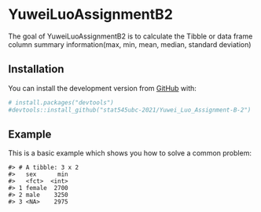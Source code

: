 
<!-- README.md is generated from README.Rmd. Please edit that file -->

# YuweiLuoAssignmentB2

<!-- badges: start -->
<!-- badges: end -->

The goal of YuweiLuoAssignmentB2 is to calculate the Tibble or data
frame column summary information(max, min, mean, median, standard
deviation)

## Installation

You can install the development version from
[GitHub](https://github.com/) with:

``` r
# install.packages("devtools")
#devtools::install_github("stat545ubc-2021/Yuwei_Luo_Assignment-B-2")
```

## Example

This is a basic example which shows you how to solve a common problem:

    #> # A tibble: 3 x 2
    #>   sex      min
    #>   <fct>  <int>
    #> 1 female  2700
    #> 2 male    3250
    #> 3 <NA>    2975
